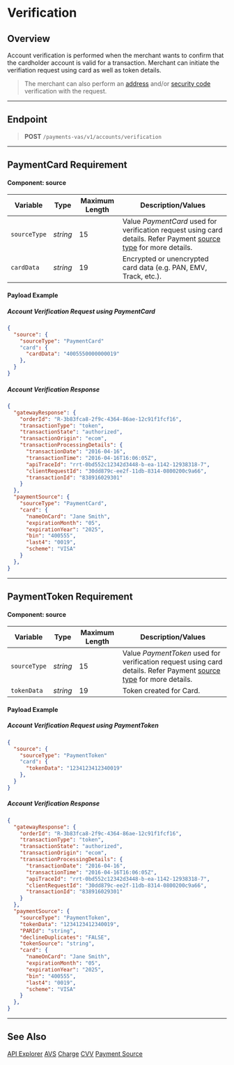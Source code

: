 # Verification

## Overview

Account verification is performed when the merchant wants to confirm that the cardholder account is valid for a transaction. Merchant can initiate the verifiation request using card as well as token details.

<!--theme:info-->
> The merchant can also perform an [address](../Guides-Info/Fraud/Address-Verification.md) and/or [security code](../Guides-Info/Fraud/Security-Code.md) verification with the request.

---

## Endpoint
<!-- theme: success -->
>**POST** `/payments-vas/v1/accounts/verification`

---

## PaymentCard Requirement

#### Component: source

Variable | Type| Maximum Length | Description/Values|
|---------|----------|----------------|---------|
|`sourceType` | *string* | 15 | Value *PaymentCard* used for verification request using card details. Refer Payment [source type](../Master-Data/Source-Type.md) for more details. |
|`cardData`| *string* | 19 | Encrypted or unencrypted card data (e.g. PAN, EMV, Track, etc.). | 

#### Payload Example

<!--
type: tab
title: Request
-->

##### Account Verification Request using PaymentCard

```json
{
  "source": {
    "sourceType": "PaymentCard"
    "card": {
      "cardData": "4005550000000019"      
    },
  }
}
```

<!--
type: tab
title: Response
-->

##### Account Verification Response

```json
{
  "gatewayResponse": {
    "orderId": "R-3b83fca8-2f9c-4364-86ae-12c91f1fcf16",
    "transactionType": "token",
    "transactionState": "authorized",
    "transactionOrigin": "ecom",
    "transactionProcessingDetails": {
      "transactionDate": "2016-04-16",
      "transactionTime": "2016-04-16T16:06:05Z",
      "apiTraceId": "rrt-0bd552c12342d3448-b-ea-1142-12938318-7",
      "clientRequestId": "30dd879c-ee2f-11db-8314-0800200c9a66",
      "transactionId": "838916029301"
    }
  },
  "paymentSource": {
    "sourceType": "PaymentCard",
    "card": {
      "nameOnCard": "Jane Smith",
      "expirationMonth": "05",
      "expirationYear": "2025",
      "bin": "400555",
      "last4": "0019",
      "scheme": "VISA"
    }
  },
}
```
<!-- type: tab-end -->

---

## PaymentToken Requirement

#### Component: source

Variable | Type| Maximum Length | Description/Values|
|---------|----------|----------------|---------|
|`sourceType` | *string* | 15 | Value *PaymentToken* used for verification request using card details. Refer Payment [source type](../Master-Data/Source-Type.md) for more details. |
|`tokenData`| *string* | 19 | Token created for Card. | 

#### Payload Example

<!--
type: tab
title: Request
-->

##### Account Verification Request using PaymentToken

```json
{
  "source": {
    "sourceType": "PaymentToken"
    "card": {
      "tokenData": "1234123412340019"      
    },
  }
}
```

<!--
type: tab
title: Response
-->

##### Account Verification Response

```json
{
  "gatewayResponse": {
    "orderId": "R-3b83fca8-2f9c-4364-86ae-12c91f1fcf16",
    "transactionType": "token",
    "transactionState": "authorized",
    "transactionOrigin": "ecom",
    "transactionProcessingDetails": {
      "transactionDate": "2016-04-16",
      "transactionTime": "2016-04-16T16:06:05Z",
      "apiTraceId": "rrt-0bd552c12342d3448-b-ea-1142-12938318-7",
      "clientRequestId": "30dd879c-ee2f-11db-8314-0800200c9a66",
      "transactionId": "838916029301"
    }
  },
  "paymentSource": {
    "sourceType": "PaymentToken",
    "tokenData": "1234123412340019",
    "PARId": "string",
    "declineDuplicates": "FALSE",
    "tokenSource": "string",
    "card": {
      "nameOnCard": "Jane Smith",
      "expirationMonth": "05",
      "expirationYear": "2025",
      "bin": "400555",
      "last4": "0019",
      "scheme": "VISA"
    }
  },
}
```
<!-- type: tab-end -->

---

## See Also

[API Explorer](url)
[AVS](../Guides-Info/Fraud/Address-Verification.md)
[Charge](Charges.md)
[CVV](../Guides-Info/Fraud/Security-Code.md)
[Payment Source](../Guides-Info/Payment-Source/Source-Type.md)

